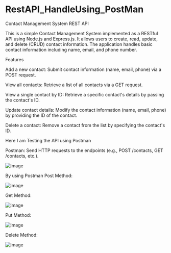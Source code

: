 # RestAPI_HandleUsing_PostMan
Contact Management System REST API

This is a simple Contact Management System implemented as a RESTful API using Node.js and Express.js. It allows users to create, read, update, and delete (CRUD) contact information. The application handles basic contact information including name, email, and phone number.

Features

Add a new contact: Submit contact information (name, email, phone) via a POST request.

View all contacts: Retrieve a list of all contacts via a GET request.

View a single contact by ID: Retrieve a specific contact's details by passing the contact's ID.

Update contact details: Modify the contact information (name, email, phone) by providing the ID of the contact.

Delete a contact: Remove a contact from the list by specifying the contact's ID.

Here I am Testing the API using Postman

Postman: Send HTTP requests to the endpoints (e.g., POST /contacts, GET /contacts, etc.).

![image](https://github.com/user-attachments/assets/3cc6c42d-505f-4c55-a69c-55a109be8828)

By using Postman
Post Method:

![image](https://github.com/user-attachments/assets/f5902b89-c5e5-489d-8182-9a8e2942fcb0)

Get Method:

![image](https://github.com/user-attachments/assets/5f300324-4fa6-4ddd-8301-f2406e6011e5)

Put Method:

![image](https://github.com/user-attachments/assets/ad3dbfc5-8f6f-4377-a908-787e26b99753)

Delete Method:

![image](https://github.com/user-attachments/assets/42777a42-f1f6-4423-9995-46a5a0ac26be)

